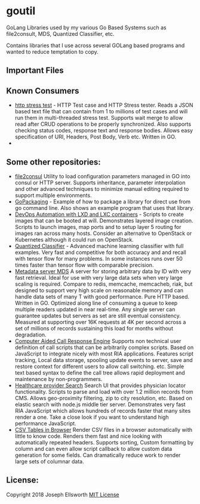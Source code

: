 # goutil
GoLang Libraries used by my various Go Based Systems such as file2consult,  MDS,  Quantized Classifier, etc.

Contains libraries that I use across several GOLang based programs and wanted to reduce temptation to copy.

## Important Files



## Known Consumers

- [http stress test](https://github.com/joeatbayes/http-stress-test) - HTTP Test case and HTTP Stress tester.   Reads a JSON based text file that can contain from 1 to millions of test cases and will run them in multi-threaded stress test.  Supports wait merge to allow read after CRUD operations to be properly synchronized.  Also supports checking status codes,  response text and response bodies.  Allows easy specification of  URI, Headers, Post Body, Verb etc.  Written in GO.
-  

## Some other repositories:

* [file2consul](https://github.com/joeatbayes/file2consul)  Utility to load configuration parameters managed in GO into consul or HTTP server.  Supports inheritance,  parameter interpolation and other advanced techniques to minimize manual editing required to support multiple environments. 
* [GoPackaging](https://github.com/joeatbayes/GoPackaging) - Example of how to package a library for direct use from go command line.  Also shows an example program that uses that library.   
* [DevOps Automation with LXD and LXC containers](https://lxddevops.com/) - Scripts to create images that can be booted at will.  Demonstrates layered image creation.  Scripts to launch images,  map ports and to setup layer 5 routing for images ran across many hosts.  Consider an alternative to OpenStack or Kubernetes although it could run on OpenStack.    
* [Quantized Classifier](https://bitbucket.org/joexdobs/ml-classifier-gesture-recognition) -  Advanced machine learning classifier with full examples.  Very fast and competitive for both accuracy and and recall with tensor flow for many problems.  In some instances runs over 50 times faster than tensor flow with comparable precision. 
* [Metadata server MDS](https://bitbucket.org/joexdobs/meta-data-server) A server for storing arbitrary data by ID with very fast retrieval.   Ideal for use with very large data sets when very large scaling is required.   Compare to redis, memcache, memcacheb, riak, but designed to support very high scale on reasonable memory and can handle data sets of many T with good performance.   Pure HTTP based.  Written in GO.   Optimized along line of consuming a queue to keep multiple readers updated in near real-time.   Any single server can guarantee updates but servers as set are still eventual consistency. Measured at supporting over 16K requests at 4K per second  across a set of millions of records sustaining this load for months without degradation.
* [Computer Aided Call Response Engine](https://bitbucket.org/joexdobs/computer-aided-call-response-engine) Supports non technical user definition of call scripts that can be arbitrarily complex scripts. Based on JavaScript to integrate nicely with most RIA applications.  Features script tracking,   Local data storage,  spooling update events to server,   save and restore context for different users to allow call switching. etc.   Simple text based syntax to define the call tree allows rapid deployment and maintenance by non-programmers.
* [Healthcare provider Search](https://bitbucket.org/joexdobs/healthcare-provider-search)  Search UI that provides physician locator functionality.   Scripts to parse and load with over 1.2 million records from CMS.    Allows geo-proximity filtering,  zip to city resolution, etc.   Based on elastic search with node.js middle tier server.  Demonstrates very fast RIA JavaScript which allows hundreds of records faster that many sites render a one.   Take a close look if you want to understand high performance JavaScript.
* [CSV Tables in Browser](https://github.com/joeatbayes/CSVTablesInBrowser) Render CSV files in a browser automatically with little to know code.  Renders them fast and nice looking with automatically repeated headers.   Supports sorting,   Custom formatting by column and can even allow script callback to allow custom data generation for some fields.    Can dramatically reduce work to render large sets of columnar data. 

## License:

Copyright 2018 Joseph Ellsworth  [MIT License](https://opensource.org/licenses/MIT) 

